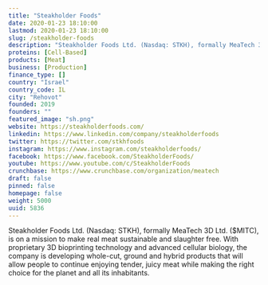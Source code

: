 ```yaml
---
title: "Steakholder Foods"
date: 2020-01-23 18:10:00
lastmod: 2020-01-23 18:10:00
slug: /steakholder-foods
description: "Steakholder Foods Ltd. (Nasdaq: STKH), formally MeaTech 3D Ltd. ($MITC), is on a mission to make real meat sustainable and slaughter free. With proprietary 3D bioprinting technology and advanced cellular biology, the company is developing whole-cut, ground and hybrid products that will allow people to continue enjoying tender, juicy meat while making the right choice for the planet and all its inhabitants."
proteins: [Cell-Based]
products: [Meat]
business: [Production]
finance_type: []
country: "Israel"
country_code: IL
city: "Rehovot"
founded: 2019
founders: ""
featured_image: "sh.png"
website: https://steakholderfoods.com/
linkedin: https://www.linkedin.com/company/steakholderfoods
twitter: https://twitter.com/stkhfoods
instagram: https://www.instagram.com/steakholderfoods/
facebook: https://www.facebook.com/SteakholderFoods/
youtube: https://www.youtube.com/c/SteakholderFoods
crunchbase: https://www.crunchbase.com/organization/meatech
draft: false
pinned: false
homepage: false
weight: 5000
uuid: 5836
---
```

Steakholder Foods Ltd. (Nasdaq: STKH), formally MeaTech 3D Ltd. ($MITC), is on a mission to make real meat sustainable and slaughter free. With proprietary 3D bioprinting technology and advanced cellular biology, the company is developing whole-cut, ground and hybrid products that will allow people to continue enjoying tender, juicy meat while making the right choice for the planet and all its inhabitants.
